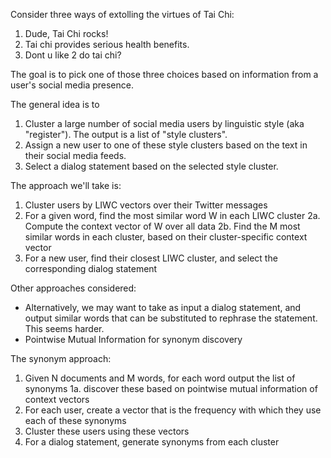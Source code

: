 Consider three ways of extolling the virtues of Tai Chi:

1. Dude, Tai Chi rocks!
2. Tai chi provides serious health benefits.
3. Dont u like 2 do tai chi?

The goal is to pick one of those three choices based on information from a user's social media presence.

The general idea is to
1. Cluster a large number of social media users by linguistic style (aka "register"). The output is a list of "style clusters".
2. Assign a new user to one of these style clusters based on the text in their social media feeds.
3. Select a dialog statement based on the selected style cluster.



The approach we'll take is:
1. Cluster users by LIWC vectors over their Twitter messages
2. For a given word, find the most similar word W in each LIWC cluster
    2a. Compute the context vector of W over all data
    2b. Find the M most similar words in each cluster, based on their cluster-specific context vector
3. For a new user, find their closest LIWC cluster, and select the corresponding dialog statement


Other approaches considered:

- Alternatively, we may want to take as input a dialog statement, and output similar words that can be substituted to rephrase the statement. This seems harder.
- Pointwise Mutual Information for synonym discovery

The synonym approach:

1. Given N documents and M words, for each word output the list of synonyms
  1a. discover these based on pointwise mutual information of context vectors
2. For each user, create a vector that is the frequency with which they use each of these synonyms
3. Cluster these users using these vectors
4. For a dialog statement, generate synonyms from each cluster 


